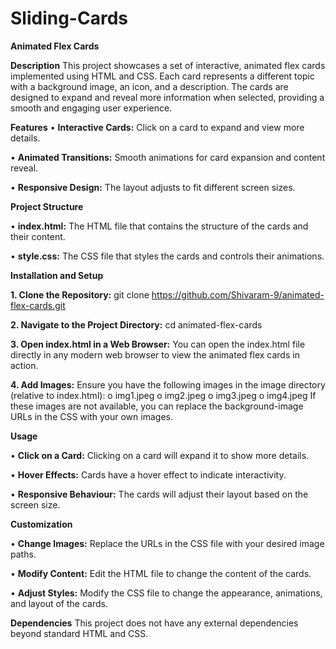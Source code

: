 # Sliding-Cards

**Animated Flex Cards**

**Description**
    This project showcases a set of interactive, animated flex cards implemented using HTML and CSS. Each card represents a different topic with a background image, an icon, and a description. The cards are designed to expand and reveal more information when selected, providing a smooth and engaging user experience.
    
**Features**
•	**Interactive Cards:** Click on a card to expand and view more details.

•	**Animated Transitions:** Smooth animations for card expansion and content reveal.

•	**Responsive Design:** The layout adjusts to fit different screen sizes.

**Project Structure**

•	**index.html:** The HTML file that contains the structure of the cards and their content.

•	**style.css:** The CSS file that styles the cards and controls their animations.

**Installation and Setup**

**1.	Clone the Repository:**
git clone https://github.com/Shivaram-9/animated-flex-cards.git  

**2.	Navigate to the Project Directory:**
cd animated-flex-cards

**3.	Open index.html in a Web Browser:**
You can open the index.html file directly in any modern web browser to view the animated flex cards in action.

**4.	Add Images:**
Ensure you have the following images in the image directory (relative to index.html):
o	img1.jpeg
o	img2.jpeg
o	img3.jpeg
o	img4.jpeg
If these images are not available, you can replace the background-image URLs in the CSS with your own images.

**Usage**

•	**Click on a Card:** Clicking on a card will expand it to show more details.

•	**Hover Effects:** Cards have a hover effect to indicate interactivity.

•	**Responsive Behaviour:** The cards will adjust their layout based on the screen size.

**Customization**

•	**Change Images:** Replace the URLs in the CSS file with your desired image paths.

•	**Modify Content:** Edit the HTML file to change the content of the cards.

•	**Adjust Styles:** Modify the CSS file to change the appearance, animations, and layout of the cards.

**Dependencies**
This project does not have any external dependencies beyond standard HTML and CSS.

